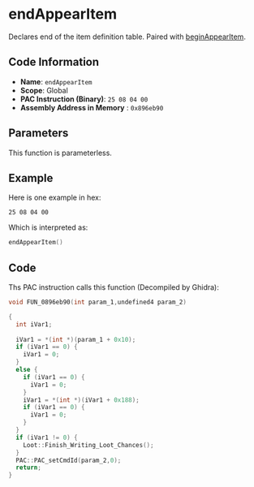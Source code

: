 # endAppearItem

Declares end of the item definition table. Paired with [beginAppearItem](./beginappearitem.md).

## Code Information

- **Name**: `endAppearItem`
- **Scope**: Global
- **PAC Instruction (Binary)**: `25 08 04 00`
- **Assembly Address in Memory** : `0x896eb90`

## Parameters

This function is parameterless.


## Example

Here is one example in hex:

```25 08 04 00```

Which is interpreted as:

```c
endAppearItem()
```

## Code

Ths PAC instruction calls this function (Decompiled by Ghidra):

```c
void FUN_0896eb90(int param_1,undefined4 param_2)

{
  int iVar1;
  
  iVar1 = *(int *)(param_1 + 0x10);
  if (iVar1 == 0) {
    iVar1 = 0;
  }
  else {
    if (iVar1 == 0) {
      iVar1 = 0;
    }
    iVar1 = *(int *)(iVar1 + 0x188);
    if (iVar1 == 0) {
      iVar1 = 0;
    }
  }
  if (iVar1 != 0) {
    Loot::Finish_Writing_Loot_Chances();
  }
  PAC::PAC_setCmdId(param_2,0);
  return;
}
```

